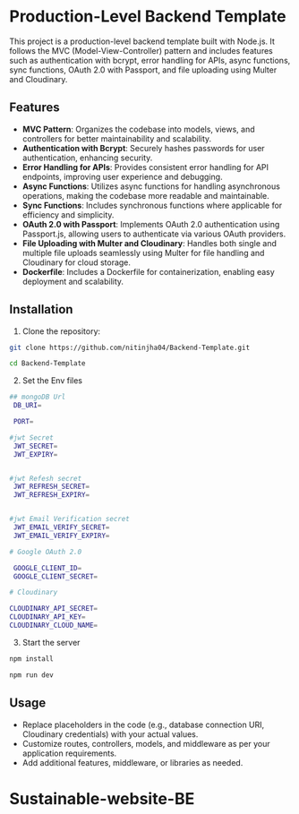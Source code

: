 # Production-Level Backend Template

This project is a production-level backend template built with Node.js. It follows the MVC (Model-View-Controller) pattern and includes features such as authentication with bcrypt, error handling for APIs, async functions, sync functions, OAuth 2.0 with Passport, and file uploading using Multer and Cloudinary.



## Features

- **MVC Pattern**: Organizes the codebase into models, views, and controllers for better maintainability and scalability.
- **Authentication with Bcrypt**: Securely hashes passwords for user authentication, enhancing security.
- **Error Handling for APIs**: Provides consistent error handling for API endpoints, improving user experience and debugging.
- **Async Functions**: Utilizes async functions for handling asynchronous operations, making the codebase more readable and maintainable.
- **Sync Functions**: Includes synchronous functions where applicable for efficiency and simplicity.
- **OAuth 2.0 with Passport**: Implements OAuth 2.0 authentication using Passport.js, allowing users to authenticate via various OAuth providers.
- **File Uploading with Multer and Cloudinary**: Handles both single and multiple file uploads seamlessly using Multer for file handling and Cloudinary for cloud storage.
- **Dockerfile**: Includes a Dockerfile for containerization, enabling easy deployment and scalability.
## Installation

1. Clone the repository:

```bash
git clone https://github.com/nitinjha04/Backend-Template.git

cd Backend-Template
```

2. Set the Env files 

```bash
## mongoDB Url
 DB_URI=

 PORT=

#jwt Secret
 JWT_SECRET=
 JWT_EXPIRY=


#jwt Refesh secret
 JWT_REFRESH_SECRET=
 JWT_REFRESH_EXPIRY=


#jwt Email Verification secret
 JWT_EMAIL_VERIFY_SECRET=
 JWT_EMAIL_VERIFY_EXPIRY=

# Google OAuth 2.0

 GOOGLE_CLIENT_ID=
 GOOGLE_CLIENT_SECRET=

# Cloudinary

CLOUDINARY_API_SECRET=
CLOUDINARY_API_KEY=
CLOUDINARY_CLOUD_NAME=

```

3. Start the server

```bash 
npm install 

npm run dev
```
## Usage

- Replace placeholders in the code (e.g., database connection URI, Cloudinary credentials) with your actual values.
- Customize routes, controllers, models, and middleware as per your application requirements.
- Add additional features, middleware, or libraries as needed.
# Sustainable-website-BE
